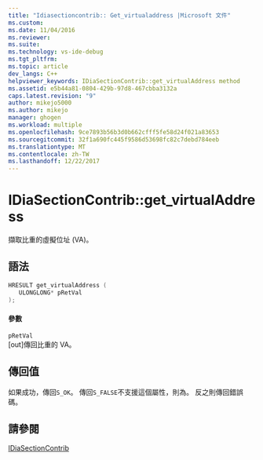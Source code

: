 ```yaml
---
title: "Idiasectioncontrib:: Get_virtualaddress |Microsoft 文件"
ms.custom: 
ms.date: 11/04/2016
ms.reviewer: 
ms.suite: 
ms.technology: vs-ide-debug
ms.tgt_pltfrm: 
ms.topic: article
dev_langs: C++
helpviewer_keywords: IDiaSectionContrib::get_virtualAddress method
ms.assetid: e5b44a81-0804-429b-97d8-467cbba3132a
caps.latest.revision: "9"
author: mikejo5000
ms.author: mikejo
manager: ghogen
ms.workload: multiple
ms.openlocfilehash: 9ce7893b56b3d0b662cfff5fe58d24f021a83653
ms.sourcegitcommit: 32f1a690fc445f9586d53698fc82c7debd784eeb
ms.translationtype: MT
ms.contentlocale: zh-TW
ms.lasthandoff: 12/22/2017
---
```

# <a name="idiasectioncontribgetvirtualaddress"></a>IDiaSectionContrib::get_virtualAddress
擷取比重的虛擬位址 (VA)。  
  
## <a name="syntax"></a>語法  
  
```C++  
HRESULT get_virtualAddress (   
   ULONGLONG* pRetVal  
);  
```  
  
#### <a name="parameters"></a>參數  
 `pRetVal`  
 [out]傳回比重的 VA。  
  
## <a name="return-value"></a>傳回值  
 如果成功，傳回`S_OK`。 傳回`S_FALSE`不支援這個屬性，則為。 反之則傳回錯誤碼。  
  
## <a name="see-also"></a>請參閱  
 [IDiaSectionContrib](../../debugger/debug-interface-access/idiasectioncontrib.md)